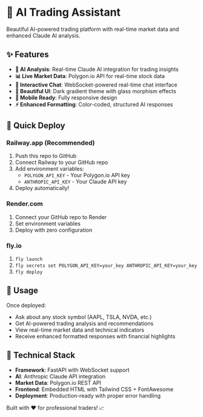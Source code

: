 # 🚀 AI Trading Assistant

Beautiful AI-powered trading platform with real-time market data and enhanced Claude AI analysis.

## ✨ Features

- **🤖 AI Analysis**: Real-time Claude AI integration for trading insights
- **📊 Live Market Data**: Polygon.io API for real-time stock data
- **💬 Interactive Chat**: WebSocket-powered real-time chat interface  
- **🎨 Beautiful UI**: Dark gradient theme with glass morphism effects
- **📱 Mobile Ready**: Fully responsive design
- **⚡ Enhanced Formatting**: Color-coded, structured AI responses

## 🚀 Quick Deploy

### Railway.app (Recommended)
1. Push this repo to GitHub
2. Connect Railway to your GitHub repo
3. Add environment variables:
   - `POLYGON_API_KEY` - Your Polygon.io API key
   - `ANTHROPIC_API_KEY` - Your Claude API key
4. Deploy automatically!

### Render.com
1. Connect your GitHub repo to Render
2. Set environment variables
3. Deploy with zero configuration

### fly.io
1. `fly launch`
2. `fly secrets set POLYGON_API_KEY=your_key ANTHROPIC_API_KEY=your_key`
3. `fly deploy`

## 🎯 Usage

Once deployed:
- Ask about any stock symbol (AAPL, TSLA, NVDA, etc.)
- Get AI-powered trading analysis and recommendations
- View real-time market data and technical indicators
- Receive enhanced formatted responses with financial highlights

## 🔧 Technical Stack

- **Framework**: FastAPI with WebSocket support
- **AI**: Anthropic Claude API integration
- **Market Data**: Polygon.io REST API
- **Frontend**: Embedded HTML with Tailwind CSS + FontAwesome
- **Deployment**: Production-ready with proper error handling

Built with ❤️ for professional traders! 📈